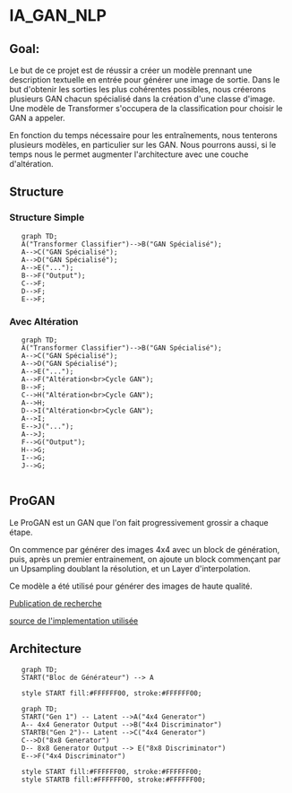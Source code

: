 # IA_GAN_NLP

## Goal:
Le but de ce projet est de réussir a créer un modèle prennant une description textuelle en entrée pour générer une image de sortie.
Dans le but d'obtenir les sorties les plus cohérentes possibles, nous créerons plusieurs GAN chacun spécialisé dans la création d'une classe d'image.
Une modèle de Transformer s'occupera de la classification pour choisir le GAN a appeler.

En fonction du temps nécessaire pour les entraînements, nous tenterons plusieurs modèles, en particulier sur les GAN.
Nous pourrons aussi, si le temps nous le permet augmenter l'architecture avec une couche d'altération.

## Structure


### Structure Simple

```mermaid
   graph TD;
   A("Transformer Classifier")-->B("GAN Spécialisé");
   A-->C("GAN Spécialisé");
   A-->D("GAN Spécialisé");
   A-->E("...");
   B-->F("Output");
   C-->F;
   D-->F;
   E-->F;
```

### Avec Altération

```mermaid
   graph TD;
   A("Transformer Classifier")-->B("GAN Spécialisé");
   A-->C("GAN Spécialisé");
   A-->D("GAN Spécialisé");
   A-->E("...");
   A-->F("Altération<br>Cycle GAN");
   B-->F;
   C-->H("Altération<br>Cycle GAN");
   A-->H;
   D-->I("Altération<br>Cycle GAN");
   A-->I;
   E-->J("...");
   A-->J;
   F-->G("Output");
   H-->G;
   I-->G;
   J-->G;
   
```


## ProGAN

Le ProGAN est un GAN que l'on fait progressivement grossir a chaque étape.

On commence par générer des images 4x4 avec un block de génération, puis, après un premier entrainement, on ajoute un block commençant par un Upsampling doublant la résolution, et un Layer d'interpolation.

Ce modèle a été utilisé pour générer des images de haute qualité.

[Publication de recherche](https://arxiv.org/pdf/1710.10196)

[source de l'implementation utilisée](https://github.com/DCtheTall/tf-keras-progressive-gan/blob/master/colab/progressive_gan.ipynb)

## Architecture

```mermaid
   graph TD;
   START("Bloc de Générateur") --> A

   style START fill:#FFFFFF00, stroke:#FFFFFF00;
```

```mermaid
   graph TD;
   START("Gen 1") -- Latent -->A("4x4 Generator")
   A-- 4x4 Generator Output -->B("4x4 Discriminator")
   STARTB("Gen 2")-- Latent -->C("4x4 Generator")
   C-->D("8x8 Generator")
   D-- 8x8 Generator Output --> E("8x8 Discriminator")
   E-->F("4x4 Discriminator")

   style START fill:#FFFFFF00, stroke:#FFFFFF00;
   style STARTB fill:#FFFFFF00, stroke:#FFFFFF00;
```
